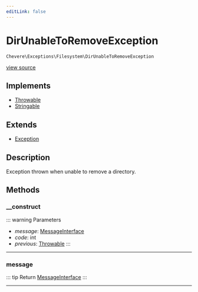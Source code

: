 ```yaml
---
editLink: false
---
```


# DirUnableToRemoveException

`Chevere\Exceptions\Filesystem\DirUnableToRemoveException`

[view source](https://github.com/chevere/chevere/blob/main/src/Chevere/Exceptions/Filesystem/DirUnableToRemoveException.php)

## Implements

- [Throwable](https://www.php.net/manual/class.throwable)
- [Stringable](https://www.php.net/manual/class.stringable)

## Extends

- [Exception](../Core/Exception.md)

## Description

Exception thrown when unable to remove a directory.

## Methods

### __construct

::: warning Parameters
- *message*: [MessageInterface](../../Interfaces/Message/MessageInterface.md)
- *code*: int
- *previous*: [Throwable](https://www.php.net/manual/class.throwable)
:::

---

### message

::: tip Return
[MessageInterface](../../Interfaces/Message/MessageInterface.md)
:::

---
